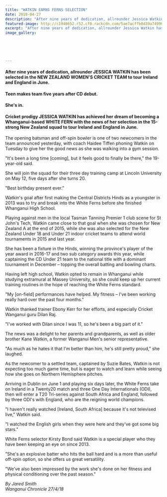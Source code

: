 ```yaml
---
title: "WATKIN EARNS FERNS SELECTION"
date: 2018-04-27
description: "After nine years of dedication, allrounder Jessica Watkin has been selected in the NZ Women's Cricket team..."
featured-image: http://c1940652.r52.cf0.rackcdn.com/5ae7acffb8d39a749900191b/Jessica-Watkin-NZ-team-chron-27-april.jpg
excerpt: "After nine years of dedication, allrounder Jessica Watkin has been selected in the New Zealand Women's Cricket team to tour Ireland and England in June."
image_gallery:
    
    
    
    
    
---
```


<h4>After nine years of dedication, allrounder JESSICA WATKIN has been selected in the NEW ZEALAND WOMEN'S CRICKET TEAM to tour Ireland and England in June.</h4>
<h4><span>Teen makes team five years after CD debut.</span></h4>
<h4 class="element element-paragraph">She's in.</h4>
<h4 class="element element-paragraph">Cricket prodigy JESSICA WATKIN has achieved her dream of becoming a Whanganui-based WHITE FERN with the news of her selection in the 15-strong New Zealand squad to tour Ireland and England in June.</h4>
<p class="element element-paragraph">The opening batsman and off-spin bowler is one of two newcomers in the team announced yesterday, with coach Haidee Tiffen phoning Watkin on Tuesday to give her the good news as she was walking into a gym session.</p>
<p class="element element-paragraph">"It's been a long time [coming], but it feels good to finally be there," the 19-year-old said.</p>
<p class="element element-paragraph">She will join the squad for their three day training camp at Lincoln University on May 12, five days after she turns 20.</p>
<p class="element element-paragraph">"Best birthday present ever."</p>
<p class="element element-paragraph">Watkin's goal after first making the Central Districts Hinds as a youngster in 2013 was to try and break into the White Ferns before she finished Whanganui High School.</p>
<p class="element element-paragraph">Playing against men in the local Tasman Tanning Premier 1 club scene for St John's Tech, Watkin came close to that goal when she was chosen for New Zealand A at the end of 2015, while she was also selected for the New Zealand Under 18 and Under 21 indoor cricket teams to attend world tournaments in 2015 and last year.</p>
<p class="element element-paragraph">She has been a fixture in the Hinds, winning the province's player of the year award in 2016-17 and two sub category awards this year, while captaining the CD Under 21 team to the national title with a dominant tournament in December &ndash; topping the overall batting and bowling charts.</p>
<p class="element element-paragraph">Having left high school, Watkin opted to remain in Whanganui while studying extramural at Massey University, so she could keep up her current training routines in the hope of reaching the White Ferns standard.</p>
<p class="element element-paragraph">"My [on-field] performances have helped. My fitness &ndash; I've been working really hard over the past four months."</p>
<p class="element element-paragraph">Watkin thanked trainer Ebony Kerr for her efforts, and especially Cricket Wanganui guru Dilan Raj.</p>
<p class="element element-paragraph">"I've worked with Dilan since I was 11, so he's been a big part of it."</p>
<p class="element element-paragraph">The news was a delight to her parents and grandparents, as well as older brother Kane Watkin, a former Wanganui Men's senior representative.</p>
<p class="element element-paragraph">"As much as he hates it that I'm better than him, he's still pretty proud," she laughed.</p>
<p class="element element-paragraph">As the newcomer to a settled team, captained by Suzie Bates, Watkin is not expecting too much game time, but is eager to watch and learn while seeing how she goes on Northern Hemisphere pitches.</p>
<p class="element element-paragraph">Arriving in Dublin on June 1 and playing six days later, the White Ferns take on Ireland in a Twenty20 match and three One Day Internationals (ODI), then will enter a T20 Tri-series against South Africa and England, followed by three ODI's with England, who are the reigning world champions.</p>
<p class="element element-paragraph">"I haven't really watched [Ireland, South Africa] because it's not televised live," Watkin said.</p>
<p class="element element-paragraph">"I watched the English girls when they were here and they've got some big stars."</p>
<p class="element element-paragraph">White Ferns selector Kirsty Bond said Watkin is a special player who they have been keeping an eye on since 2013.</p>
<p class="element element-paragraph">"She's an explosive batter who hits the ball hard and is a more than useful off-spin option, so she offers us great versatility.</p>
<p class="element element-paragraph">"We've also been impressed by the work she's done on her fitness and physical conditioning over the past season."</p>
<p><em>By Jared Smith <br />Wanganui Chronicle 27/4/18</em></p>

